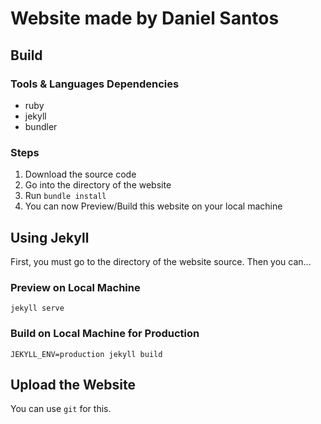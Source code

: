 # Website made by Daniel Santos

## Build


### Tools & Languages Dependencies

* ruby
* jekyll
* bundler

### Steps

1. Download the source code
2. Go into the directory of the website
3. Run `bundle install`
4. You can now Preview/Build this website on your local machine



## Using Jekyll

First, you must go to the directory of the website source. Then you can...


### Preview on Local Machine

```
jekyll serve
```


### Build on Local Machine for Production

```
JEKYLL_ENV=production jekyll build
```

## Upload the Website

You can use `git` for this.
